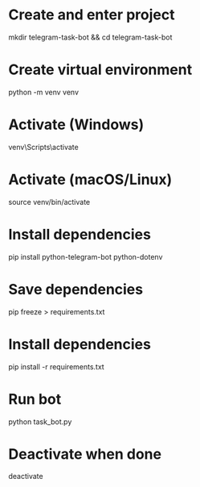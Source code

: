 # Create and enter project
mkdir telegram-task-bot && cd telegram-task-bot

# Create virtual environment
python -m venv venv

# Activate (Windows)
venv\Scripts\activate

# Activate (macOS/Linux)
source venv/bin/activate

# Install dependencies
pip install python-telegram-bot python-dotenv

# Save dependencies
pip freeze > requirements.txt

# Install dependencies
pip install -r requirements.txt

# Run bot
python task_bot.py

# Deactivate when done
deactivate
